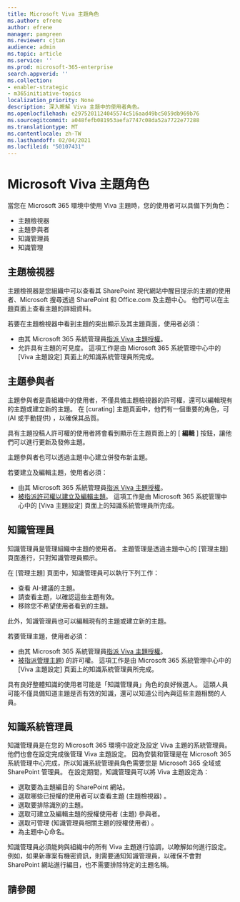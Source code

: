 ```yaml
---
title: Microsoft Viva 主題角色
ms.author: efrene
author: efrene
manager: pamgreen
ms.reviewer: cjtan
audience: admin
ms.topic: article
ms.service: ''
ms.prod: microsoft-365-enterprise
search.appverid: ''
ms.collection:
- enabler-strategic
- m365initiative-topics
localization_priority: None
description: 深入瞭解 Viva 主題中的使用者角色。
ms.openlocfilehash: e2975201124045574c516aad49bc5059db969b76
ms.sourcegitcommit: a048fefb081953aefa7747c08da52a7722e77288
ms.translationtype: MT
ms.contentlocale: zh-TW
ms.lasthandoff: 02/04/2021
ms.locfileid: "50107431"
---
```

# <a name="microsoft-viva-topics-roles"></a>Microsoft Viva 主題角色 

當您在 Microsoft 365 環境中使用 Viva 主題時，您的使用者可以具備下列角色：
-   主題檢視器
-   主題參與者
-   知識管理員
-   知識管理

## <a name="topic-viewer"></a>主題檢視器

主題檢視器是您組織中可以查看其 SharePoint 現代網站中醒目提示的主題的使用者、Microsoft 搜尋透過 SharePoint 和 Office.com 及主題中心。 他們可以在主題頁面上查看主題的詳細資料。 

若要在主題檢視器中看到主題的突出顯示及其主題頁面，使用者必須：
-   由其 Microsoft 365 系統管理員[指派 Viva 主題授權](https://docs.microsoft.com/microsoft-365/knowledge/set-up-topic-experiences#assign-licenses)。
-   允許具有主題的可見度。 這項工作是由 Microsoft 365 系統管理中心中的 [Viva 主題設定] 頁面上的知識系統管理員所完成。


## <a name="topic-contributors"></a>主題參與者

主題參與者是貴組織中的使用者，不僅具備主題檢視器的許可權，還可以編輯現有的主題或建立新的主題。 在 [curating] 主題頁面中，他們有一個重要的角色，可 (AI 或手動提供) ，以確保其品質。

具有主題投稿人許可權的使用者將會看到顯示在主題頁面上的 [ **編輯** ] 按鈕，讓他們可以進行更新及發佈主題。

主題參與者也可以透過主題中心建立併發布新主題。

若要建立及編輯主題，使用者必須：

-   由其 Microsoft 365 系統管理員[指派 Viva 主題授權](https://docs.microsoft.com/microsoft-365/knowledge/set-up-topic-experiences#assign-licenses)。
-   [被指派許可權以建立及編輯主題](https://docs.microsoft.com/microsoft-365/knowledge/topic-experiences-user-permissions#change-who-has-permissions-to-do-tasks-on-the-topic-center)。 這項工作是由 Microsoft 365 系統管理中心中的 [Viva 主題設定] 頁面上的知識系統管理員所完成。

## <a name="knowledge-managers"></a>知識管理員

知識管理員是管理組織中主題的使用者。  主題管理是透過主題中心的 [管理主題] 頁面進行，只對知識管理員顯示。

在 [管理主題] 頁面中，知識管理員可以執行下列工作：
-   查看 AI-建議的主題。
-   請查看主題，以確認這些主題有效。
-   移除您不希望使用者看到的主題。

此外，知識管理員也可以編輯現有的主題或建立新的主題。

若要管理主題，使用者必須：
-   由其 Microsoft 365 系統管理員[指派 Viva 主題授權](https://docs.microsoft.com/microsoft-365/knowledge/set-up-topic-experiences#assign-licenses)。
-   [被指派管理主題](https://docs.microsoft.com/microsoft-365/knowledge/topic-experiences-user-permissions#change-who-has-permissions-to-do-tasks-on-the-topic-center)) 的許可權。 這項工作是由 Microsoft 365 系統管理中心中的 [Viva 主題設定] 頁面上的知識系統管理員所完成。

具有良好整體知識的使用者可能是「知識管理員」角色的良好候選人。 這類人員可能不僅具備知道主題是否有效的知識，還可以知道公司內與這些主題相關的人員。


## <a name="knowledge-admins"></a>知識系統管理員

知識管理員是在您的 Microsoft 365 環境中設定及設定 Viva 主題的系統管理員。 他們也會在設定完成後管理 Viva 主題設定。 因為安裝和管理是在 Microsoft 365 系統管理中心完成，所以知識系統管理員角色需要您是 Microsoft 365 全域或 SharePoint 管理員。
在設定期間，知識管理員可以將 Viva 主題設定為：

-   選取要為主題編目的 SharePoint 網站。
-   選取哪些已授權的使用者可以查看主題 (主題檢視器) 。
-   選取要排除識別的主題。
-   選取可建立及編輯主題的授權使用者 (主題) 參與者。
-   選取可管理 (知識管理員相關主題的授權使用者) 。
-   為主題中心命名。

知識管理員必須能夠與組織中的所有 Viva 主題進行協調，以瞭解如何進行設定。 例如，如果新專案有機密資訊，則需要通知知識管理員，以確保不會對 SharePoint 網站進行編目，也不需要排除特定的主題名稱。


## <a name="see-also"></a>請參閱

